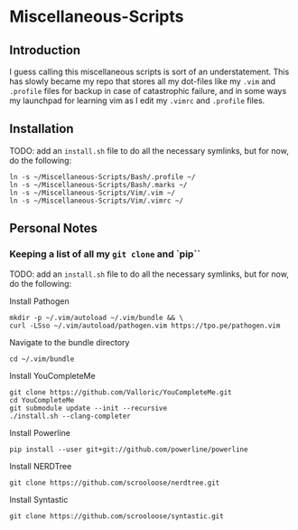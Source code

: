 Miscellaneous-Scripts
=====================

## Introduction

I guess calling this miscellaneous scripts is sort of an understatement. This has slowly became my repo that stores all my dot-files like my `.vim` and `.profile` files for backup in case of catastrophic failure, and in some ways my launchpad for learning vim as I edit my `.vimrc` and `.profile` files.

## Installation

TODO: add an `install.sh` file to do all the necessary symlinks, but for now, do the following:

    ln -s ~/Miscellaneous-Scripts/Bash/.profile ~/
    ln -s ~/Miscellaneous-Scripts/Bash/.marks ~/
    ln -s ~/Miscellaneous-Scripts/Vim/.vim ~/
    ln -s ~/Miscellaneous-Scripts/Vim/.vimrc ~/
    
## Personal Notes    

### Keeping a list of all my `git clone` and `pip``
    
TODO: add an `install.sh` file to do all the necessary symlinks, but
for now, do the following:

Install Pathogen

    mkdir -p ~/.vim/autoload ~/.vim/bundle && \
    curl -LSso ~/.vim/autoload/pathogen.vim https://tpo.pe/pathogen.vim

Navigate to the bundle directory  

    cd ~/.vim/bundle

Install YouCompleteMe

    git clone https://github.com/Valloric/YouCompleteMe.git
    cd YouCompleteMe
    git submodule update --init --recursive
    ./install.sh --clang-completer

Install Powerline

    pip install --user git+git://github.com/powerline/powerline    

Install NERDTree

    git clone https://github.com/scrooloose/nerdtree.git

Install Syntastic

    git clone https://github.com/scrooloose/syntastic.git
    
